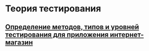 # Теория тестирования
## [Определение методов, типов и уровней тестирования для приложения интернет-магазин]( https://docs.google.com/spreadsheets/d/1pLCwoIfiiSopbOBPxeMIH0zZnnsqv9LdJTZnRSQloaM/edit?usp=sharing)
